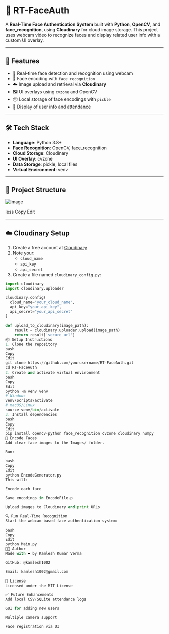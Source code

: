 # 🤖 RT-FaceAuth

A **Real-Time Face Authentication System** built with **Python**, **OpenCV**, and **face_recognition**, using **Cloudinary** for cloud image storage. This project uses webcam video to recognize faces and display related user info with a custom UI overlay.

---

## 🎯 Features

- 🎥 Real-time face detection and recognition using webcam
- 🧠 Face encoding with `face_recognition`
- ☁️ Image upload and retrieval via **Cloudinary**
- 🖼️ UI overlays using `cvzone` and OpenCV
- 📦 Local storage of face encodings with `pickle`
- 🧾 Display of user info and attendance

---

## 🛠️ Tech Stack

- **Language**: Python 3.8+
- **Face Recognition**: OpenCV, face_recognition
- **Cloud Storage**: Cloudinary
- **UI Overlay**: cvzone
- **Data Storage**: pickle, local files
- **Virtual Environment**: venv

---

## 📁 Project Structure

![image](https://github.com/user-attachments/assets/c1b70c0e-e822-4cc2-919b-652447ceaa28)


less
Copy
Edit

---

## ☁️ Cloudinary Setup

1. Create a free account at [Cloudinary](https://cloudinary.com)
2. Note your:
   - `cloud_name`
   - `api_key`
   - `api_secret`
3. Create a file named `cloudinary_config.py`:

```python
import cloudinary
import cloudinary.uploader

cloudinary.config(
  cloud_name="your_cloud_name",
  api_key="your_api_key",
  api_secret="your_api_secret"
)

def upload_to_cloudinary(image_path):
    result = cloudinary.uploader.upload(image_path)
    return result['secure_url']
📦 Setup Instructions
1. Clone the repository
bash
Copy
Edit
git clone https://github.com/yourusername/RT-FaceAuth.git
cd RT-FaceAuth
2. Create and activate virtual environment
bash
Copy
Edit
python -m venv venv
# Windows
venv\Scripts\activate
# macOS/Linux
source venv/bin/activate
3. Install dependencies
bash
Copy
Edit
pip install opencv-python face_recognition cvzone cloudinary numpy
🧠 Encode Faces
Add clear face images to the Images/ folder.

Run:

bash
Copy
Edit
python EncodeGenerator.py
This will:

Encode each face

Save encodings in EncodeFile.p

Upload images to Cloudinary and print URLs

🔍 Run Real-Time Recognition
Start the webcam-based face authentication system:

bash
Copy
Edit
python Main.py
🧑‍💻 Author
Made with ❤️ by Kamlesh Kumar Verma

GitHub: @kamlesh1002

Email: kamlesh1002@gmail.com

📜 License
Licensed under the MIT License

✅ Future Enhancements
Add local CSV/SQLite attendance logs

GUI for adding new users

Multiple camera support

Face registration via UI
